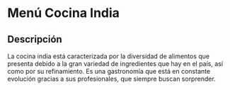 # Menú Cocina India

## Descripción​
La cocina india está caracterizada por la diversidad de alimentos que presenta debido a la gran variedad de ingredientes que hay en el país, así como por su refinamiento. Es una gastronomía que está en constante evolución gracias a sus profesionales, que siempre buscan sorprender.
